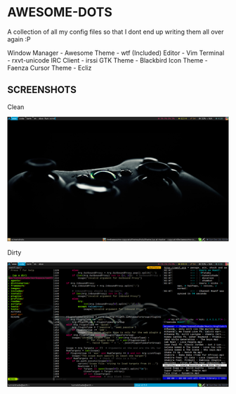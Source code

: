 AWESOME-DOTS
============

A collection of all my config files so that I dont end up writing them all over 
again :P

Window Manager - Awesome
Theme          - wtf (Included)
Editor         - Vim
Terminal       - rxvt-unicode
IRC Client     - irssi
GTK Theme      - Blackbird
Icon Theme     - Faenza
Cursor Theme   - Ecliz

SCREENSHOTS
-----------

Clean

![Clean Desktop](screenshots/clean.png)

Dirty

![Dirty Desktop](screenshots/dirty.png)

